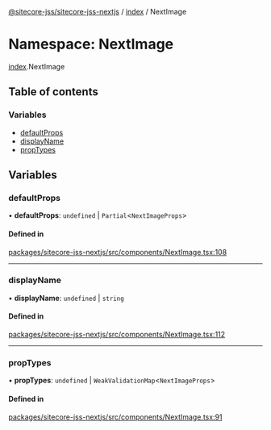 [@sitecore-jss/sitecore-jss-nextjs](../README.md) / [index](index.md) / NextImage

# Namespace: NextImage

[index](index.md).NextImage

## Table of contents

### Variables

- [defaultProps](index.NextImage.md#defaultprops)
- [displayName](index.NextImage.md#displayname)
- [propTypes](index.NextImage.md#proptypes)

## Variables

### defaultProps

• **defaultProps**: `undefined` \| `Partial`\<`NextImageProps`\>

#### Defined in

[packages/sitecore-jss-nextjs/src/components/NextImage.tsx:108](https://github.com/Sitecore/jss/blob/34b9884ba/packages/sitecore-jss-nextjs/src/components/NextImage.tsx#L108)

___

### displayName

• **displayName**: `undefined` \| `string`

#### Defined in

[packages/sitecore-jss-nextjs/src/components/NextImage.tsx:112](https://github.com/Sitecore/jss/blob/34b9884ba/packages/sitecore-jss-nextjs/src/components/NextImage.tsx#L112)

___

### propTypes

• **propTypes**: `undefined` \| `WeakValidationMap`\<`NextImageProps`\>

#### Defined in

[packages/sitecore-jss-nextjs/src/components/NextImage.tsx:91](https://github.com/Sitecore/jss/blob/34b9884ba/packages/sitecore-jss-nextjs/src/components/NextImage.tsx#L91)

